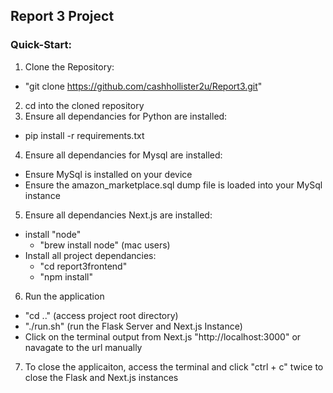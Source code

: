 ## Report 3 Project

### Quick-Start:
1. Clone the Repository:
- "git clone https://github.com/cashhollister2u/Report3.git"

2. cd into the cloned repository
3. Ensure all dependancies for Python are installed:
- pip install -r requirements.txt
4. Ensure all dependancies for Mysql are installed:
- Ensure MySql is installed on your device
- Ensure the amazon_marketplace.sql dump file is loaded into your MySql instance
5. Ensure all dependancies Next.js are installed:
- install "node"
  - "brew install node" (mac users)
- Install all project dependancies:
  - "cd report3frontend"
  - "npm install"
6. Run the application
- "cd .." (access project root directory)
- "./run.sh" (run the Flask Server and Next.js Instance)
- Click on the terminal output from Next.js "http://localhost:3000" or navagate to the url manually
7. To close the applicaiton, access the terminal and click "ctrl + c" twice to close the Flask and Next.js instances
